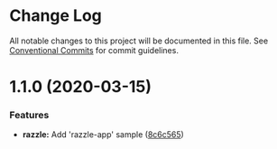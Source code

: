 # Change Log

All notable changes to this project will be documented in this file.
See [Conventional Commits](https://conventionalcommits.org) for commit guidelines.

# 1.1.0 (2020-03-15)


### Features

* **razzle:** Add 'razzle-app' sample ([8c6c565](https://github.com/panz3r/react-keycloak/commit/8c6c5654889c30d1e63efa05c7125a22e1297763))
